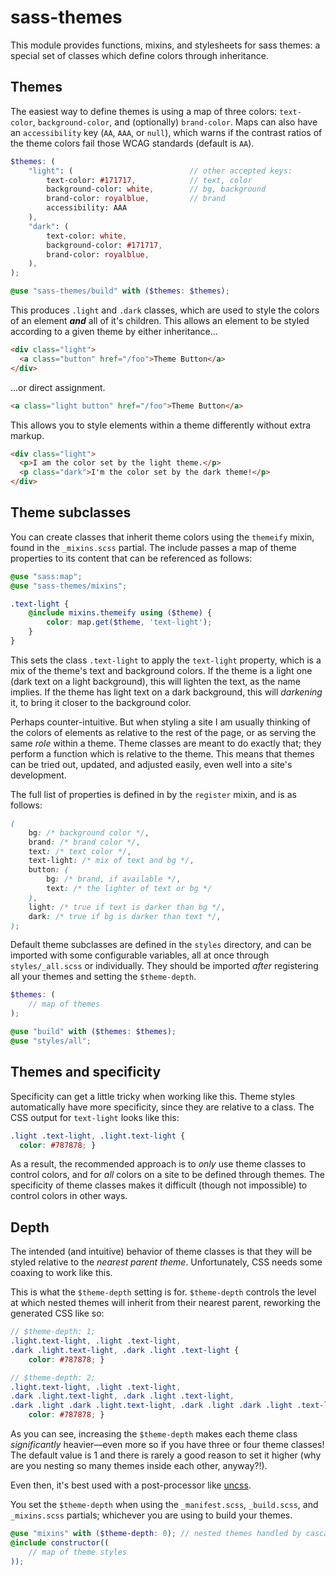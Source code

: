 # sass-themes

This module provides functions, mixins, and stylesheets for sass themes: a special set of classes which define colors through inheritance.

## Themes

The easiest way to define themes is using a map of three colors: `text-color`, `background-color`, and (optionally) `brand-color`. Maps can also have an `accessibility` key (`AA`, `AAA`, or `null`), which warns if the contrast ratios of the theme colors fail those WCAG standards (default is `AA`).

```scss
$themes: (
    "light": (                          // other accepted keys:
        text-color: #171717,            // text, color
        background-color: white,        // bg, background
        brand-color: royalblue,         // brand
        accessibility: AAA
    ),
    "dark": (
        text-color: white,
        background-color: #171717,
        brand-color: royalblue,
    ),
);

@use "sass-themes/build" with ($themes: $themes);
```

This produces `.light` and `.dark` classes, which are used to style the colors of an element ***and*** all of it's children. This allows an element to be styled according to a given theme by either inheritance...

```html
<div class="light">
  <a class="button" href="/foo">Theme Button</a>
</div>
```

...or direct assignment.

```html
<a class="light button" href="/foo">Theme Button</a>
```

This allows you to style elements within a theme differently without extra markup.

```html
<div class="light">
  <p>I am the color set by the light theme.</p>
  <p class="dark">I'm the color set by the dark theme!</p>
</div>
```

## Theme subclasses

You can create classes that inherit theme colors using the `themeify` mixin, found in the `_mixins.scss` partial. The include passes a map of theme properties to its content that can be referenced as follows:

```scss
@use "sass:map";
@use "sass-themes/mixins";

.text-light {
    @include mixins.themeify using ($theme) {
        color: map.get($theme, 'text-light');
    }
}
```

This sets the class `.text-light` to apply the `text-light` property, which is a mix of the theme's text and background colors. If the theme is a light one (dark text on a light background), this will lighten the text, as the name implies. If the theme has light text on a dark background, this will _darkening_ it, to bring it closer to the background color.

Perhaps counter-intuitive. But when styling a site I am usually thinking of the colors of elements as relative to the rest of the page, or as serving the same _role_ within a theme. Theme classes are meant to do exactly that; they perform a function which is relative to the theme. This means that themes can be tried out, updated, and adjusted easily, even well into a site's development.

The full list of properties is defined in by the `register` mixin, and is as follows:

```scss
(
    bg: /* background color */,
    brand: /* brand color */,
    text: /* text color */,
    text-light: /* mix of text and bg */,
    button: (
        bg: /* brand, if available */,
        text: /* the lighter of text or bg */
    ),
    light: /* true if text is darker than bg */,
    dark: /* true if bg is darker than text */,
);

```

Default theme subclasses are defined in the `styles` directory, and can be imported with some configurable variables, all at once through `styles/_all.scss` or individually. They should be imported _after_ registering all your themes and setting the `$theme-depth`.

```scss
$themes: (
    // map of themes
);

@use "build" with ($themes: $themes);
@use "styles/all";
```

## Themes and specificity

Specificity can get a little tricky when working like this. Theme styles automatically have more specificity, since they are relative to a class. The CSS output for `text-light` looks like this:

```scss
.light .text-light, .light.text-light {
  color: #787878; }
```

As a result, the recommended approach is to _only_ use theme classes to control colors, and for _all_ colors on a site to be defined through themes. The specificity of theme classes makes it difficult (though not impossible) to control colors in other ways.

## Depth

The intended (and intuitive) behavior of theme classes is that they will be styled relative to the _nearest parent theme_. Unfortunately, CSS needs some coaxing to work like this.

This is what the `$theme-depth` setting is for. `$theme-depth` controls the level at which nested themes will inherit from their nearest parent, reworking the generated CSS like so:

```scss
// $theme-depth: 1;
.light.text-light, .light .text-light,
.dark .light.text-light, .dark .light .text-light {
    color: #787878; }

// $theme-depth: 2;
.light.text-light, .light .text-light,
.dark .light.text-light, .dark .light .text-light, 
.dark .light .dark .light.text-light, .dark .light .dark .light .text-light {
    color: #787878; }
```

As you can see, increasing the `$theme-depth` makes each theme class _significantly_ heavier—even more so if you have three or four theme classes! The default value is 1 and there is rarely a good reason to set it higher (why are you nesting so many themes inside each other, anyway?!).

Even then, it's best used with a post-processor like [uncss](https://www.npmjs.com/package/uncss).

You set the `$theme-depth` when using the `_manifest.scss`, `_build.scss`, and `_mixins.scss` partials; whichever you are using to build your themes.

```scss
@use "mixins" with ($theme-depth: 0); // nested themes handled by cascade
@include constructor((
    // map of theme styles
));
```
